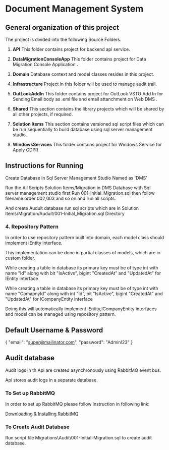 
# Document Management System

## General organization of this project

The project is divided into the following Source Folders.

 1. **API**
 This folder contains project for backend api service.

 2. **DataMigrationConsoleApp**
 This folder contains project for Data Migration Console Application .
 
 3. **Domain**
 Database context and model classes resides in this project.
 
 4. **Infrastructure**
 Project in this folder will be used to manage audit trail.

 5. **OutLookAddIn**
 This folder contains project for OutLook VSTO Add In for Sending Email body as .eml file and email attanchment on Web DMS .

 6. **Shared**
This section contains the library projects which will be shared by all other projects, if required.

 7. **Solution Items**
This section contains versioned sql script files which can be run sequentially to build database using sql server management studio.

 8. **WindowsServices**
 This folder contains project for Windows Service for Apply GDPR  .



## Instructions for Running

Create Database in Sql Server Management Studio Named as 'DMS'

Run the All Scripts Solution Items/Migration in DMS Database with Sql server management studio
first Run 001-Initial_Migration.sql then follow filename order 002,003 and so on and run all scripts.

And create Auduit database run sql scripts which are in Solution Items/Migration/Auduit/001-Initial_Migration.sql Directory

### 4. Repository Pattern

In order to use repository pattern built into domain, each model class should implement IEntity interface.

This implementation can be done in partial classes of models, which are in custom folder.


While creating a table in database its primary key must be of type int with name "Id" along with bit "IsActive", bigint "CreatedAt" and "UpdatedAt" 
for IEntity interface

While creating a table in database its primary key must be of type int with name "ComapnyId" along with int "Id", bit "IsActive", bigint "CreatedAt" and "UpdatedAt" 
for ICompanyEntity interface

Doing this will automatically implement IEntity,ICompanyEntity interfaces and model can be managed using repository pattern.

## Default Username & Password

{
  "email": "super@mailinator.com",
  "password": "Admin!23"
}

## Audit database

Audit logs in th Api are created asynchronously using RabbitMQ event bus.

Api stores audit logs in a separate database.

### To Set up RabbitMQ

In order to set up RabbitMQ please follow instruction in following link:

<a href="https://www.rabbitmq.com/download.html" target="_blank">Downloading & Installing RabbitMQ</a>

### To Create Audit Database

Run script file Migrations\Audit\001-Initial-Migration.sql to create audit database.
